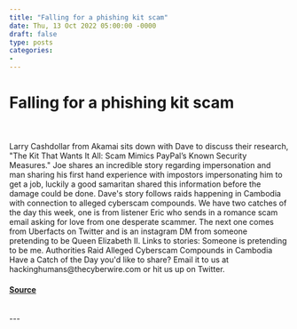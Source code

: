 ```yaml
---
title: "Falling for a phishing kit scam"
date: Thu, 13 Oct 2022 05:00:00 -0000
draft: false
type: posts
categories: 
- 
---
```

# Falling for a phishing kit scam

<br/>

<br/>
Larry Cashdollar from Akamai sits down with Dave to discuss their research, "The Kit That Wants It All: Scam Mimics PayPal’s Known Security Measures." Joe shares an incredible story regarding impersonation and man sharing his first hand experience with impostors impersonating him to get a job, luckily a good samaritan shared this information before the damage could be done. Dave's story follows raids happening in Cambodia with connection to alleged cyberscam compounds. We have two catches of the day this week, one is from listener Eric who sends in a romance scam email asking for love from one desperate scammer. The next one comes from Uberfacts on Twitter and is an instagram DM from someone pretending to be Queen Elizabeth II. Links to stories: Someone is pretending to be me. Authorities Raid Alleged Cyberscam Compounds in Cambodia Have a Catch of the Day you'd like to share? Email it to us at hackinghumans@thecyberwire.com or hit us up on Twitter.

#### [Source](https://thecyberwire.com/podcasts/hacking-humans/216/notes)

<br/>
---
